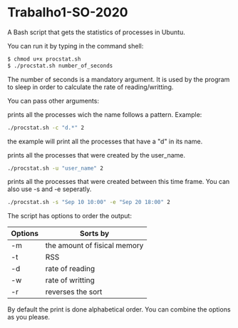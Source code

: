 # Trabalho1-SO-2020

A Bash script that gets the statistics of processes in Ubuntu.

You can run it by typing in the command shell:

```sh
$ chmod u+x procstat.sh
$ ./procstat.sh number_of_seconds 
```

The number of seconds is a mandatory argument.
It is used by the program to sleep in order to calculate the rate of reading/writting.

You can pass other arguments:

prints all the processes wich the name follows a pattern.
Example:

```sh
./procstat.sh -c "d.*" 2 
```
the example will print all the processes that have a "d" in its name.

prints all the processes that were created by the user_name.
```sh
./procstat.sh -u "user_name" 2
```

prints all the processes that were created between this time frame. You can also use -s and -e seperatly.
```sh
./procstat.sh -s "Sep 10 10:00" -e "Sep 20 18:00" 2
```

The script has options to order the output:

| Options | Sorts by |
| ------ | ------ |
| -m | the amount of fisical memory |
| -t | RSS |
| -d | rate of reading |
| -w | rate of writting |
| -r | reverses the sort |


By default the print is done alphabetical order.
You can combine the options as you please.

